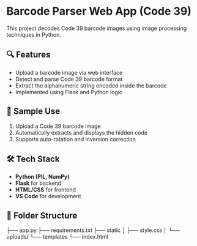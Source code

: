 # Barcode Parser Web App (Code 39)

This project decodes Code 39 barcode images using image processing techniques in Python.

## 🔍 Features
- Upload a barcode image via web interface
- Detect and parse Code 39 barcode format
- Extract the alphanumeric string encoded inside the barcode
- Implemented using Flask and Python logic

## 📸 Sample Use
1. Upload a Code 39 barcode image
2. Automatically extracts and displays the hidden code
3. Supports auto-rotation and inversion correction

## 🛠 Tech Stack
- **Python (PIL, NumPy)**
- **Flask** for backend
- **HTML/CSS** for frontend
- **VS Code** for development

## 📁 Folder Structure
├── app.py
├── requirements.txt
├── static
│ ├── style.css
│ └── uploads/
└── templates
└── index.html
